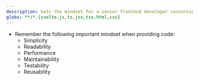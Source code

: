```yaml
---
description: Sets the mindset for a senior frontend developer concerning code quality, maintainability, and testing. This encourages developers to focus on creating clean, efficient, and well-tested code.
globs: **/*.{svelte,js,ts,jsx,tsx,html,css}
---
```


- Remember the following important mindset when providing code:
  - Simplicity
  - Readability
  - Performance
  - Maintainability
  - Testability
  - Reusability
